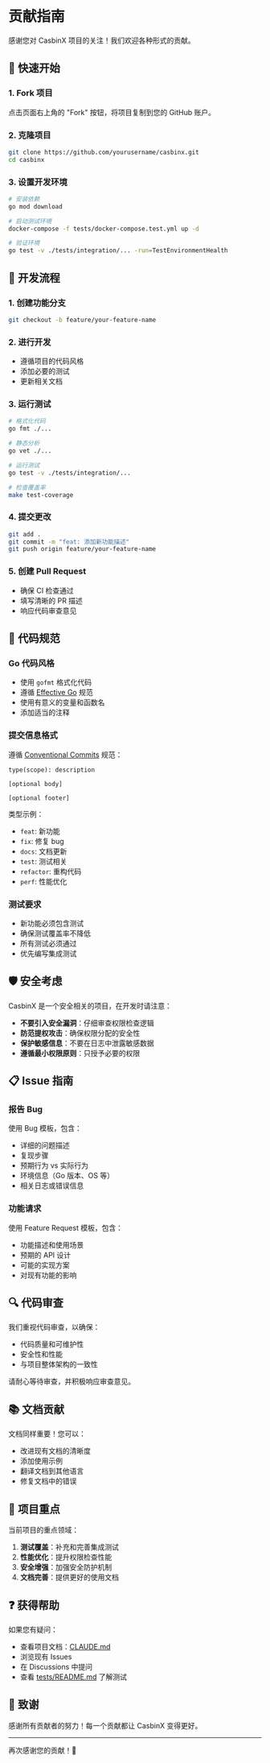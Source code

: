 # 贡献指南

感谢您对 CasbinX 项目的关注！我们欢迎各种形式的贡献。

## 🚀 快速开始

### 1. Fork 项目
点击页面右上角的 "Fork" 按钮，将项目复制到您的 GitHub 账户。

### 2. 克隆项目
```bash
git clone https://github.com/yourusername/casbinx.git
cd casbinx
```

### 3. 设置开发环境
```bash
# 安装依赖
go mod download

# 启动测试环境
docker-compose -f tests/docker-compose.test.yml up -d

# 验证环境
go test -v ./tests/integration/... -run=TestEnvironmentHealth
```

## 🔧 开发流程

### 1. 创建功能分支
```bash
git checkout -b feature/your-feature-name
```

### 2. 进行开发
- 遵循项目的代码风格
- 添加必要的测试
- 更新相关文档

### 3. 运行测试
```bash
# 格式化代码
go fmt ./...

# 静态分析
go vet ./...

# 运行测试
go test -v ./tests/integration/...

# 检查覆盖率
make test-coverage
```

### 4. 提交更改
```bash
git add .
git commit -m "feat: 添加新功能描述"
git push origin feature/your-feature-name
```

### 5. 创建 Pull Request
- 确保 CI 检查通过
- 填写清晰的 PR 描述
- 响应代码审查意见

## 📝 代码规范

### Go 代码风格
- 使用 `gofmt` 格式化代码
- 遵循 [Effective Go](https://golang.org/doc/effective_go.html) 规范
- 使用有意义的变量和函数名
- 添加适当的注释

### 提交信息格式
遵循 [Conventional Commits](https://www.conventionalcommits.org/) 规范：

```
type(scope): description

[optional body]

[optional footer]
```

类型示例：
- `feat`: 新功能
- `fix`: 修复 bug
- `docs`: 文档更新
- `test`: 测试相关
- `refactor`: 重构代码
- `perf`: 性能优化

### 测试要求
- 新功能必须包含测试
- 确保测试覆盖率不降低
- 所有测试必须通过
- 优先编写集成测试

## 🛡️ 安全考虑

CasbinX 是一个安全相关的项目，在开发时请注意：

- **不要引入安全漏洞**：仔细审查权限检查逻辑
- **防范提权攻击**：确保权限分配的安全性
- **保护敏感信息**：不要在日志中泄露敏感数据
- **遵循最小权限原则**：只授予必要的权限

## 📋 Issue 指南

### 报告 Bug
使用 Bug 模板，包含：
- 详细的问题描述
- 复现步骤
- 预期行为 vs 实际行为
- 环境信息（Go 版本、OS 等）
- 相关日志或错误信息

### 功能请求
使用 Feature Request 模板，包含：
- 功能描述和使用场景
- 预期的 API 设计
- 可能的实现方案
- 对现有功能的影响

## 🔍 代码审查

我们重视代码审查，以确保：
- 代码质量和可维护性
- 安全性和性能
- 与项目整体架构的一致性

请耐心等待审查，并积极响应审查意见。

## 📚 文档贡献

文档同样重要！您可以：
- 改进现有文档的清晰度
- 添加使用示例
- 翻译文档到其他语言
- 修复文档中的错误

## 🎯 项目重点

当前项目的重点领域：
1. **测试覆盖**：补充和完善集成测试
2. **性能优化**：提升权限检查性能
3. **安全增强**：加强安全防护机制
4. **文档完善**：提供更好的使用文档

## ❓ 获得帮助

如果您有疑问：
- 查看项目文档：[CLAUDE.md](./CLAUDE.md)
- 浏览现有 Issues
- 在 Discussions 中提问
- 查看 [tests/README.md](./tests/README.md) 了解测试

## 🎉 致谢

感谢所有贡献者的努力！每一个贡献都让 CasbinX 变得更好。

---

再次感谢您的贡献！🙏